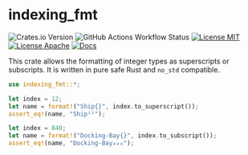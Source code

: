 # indexing_fmt

![Crates.io Version](https://img.shields.io/crates/v/indexing_fmt?style=flat-square)
![GitHub Actions Workflow Status](https://img.shields.io/github/actions/workflow/status/jonaspleyer/indexing_fmt/test.yml?style=flat-square)
[![License MIT](https://img.shields.io/badge/License-MIT-brightgreen.svg?style=flat-square)]()
[![License Apache](https://img.shields.io/badge/License-Apache%202.0-brightgreen.svg?style=flat-square)](https://opensource.org/licenses/Apache-2.0)
[![Docs](https://img.shields.io/docsrs/indexing_fmt?style=flat-square)](https://docs.rs/indexing_fmt)

This crate allows the formatting of integer types as superscripts or subscripts.
It is written in pure safe Rust and `no_std` compatible.

```rust
use indexing_fmt::*;

let index = 12;
let name = format!("Ship{}", index.to_superscript());
assert_eq!(name, "Ship¹²");

let index = 840;
let name = format!("Docking-Bay{}", index.to_subscript());
assert_eq!(name, "Docking-Bay₈₄₀");
```
